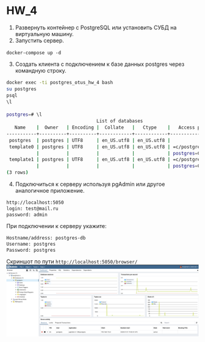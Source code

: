 # HW_4

1. Развернуть контейнер с PostgreSQL или установить СУБД на виртуальную машину.
2. Запустить сервер.

```docker-compose up -d```

3. Создать клиента с подключением к базе данных postgres через командную строку.

```bash
docker exec -ti postgres_otus_hw_4 bash
su postgres
psql
\l

postgres=# \l
                                 List of databases
   Name    |  Owner   | Encoding |  Collate   |   Ctype    |   Access privileges   
-----------+----------+----------+------------+------------+-----------------------
 postgres  | postgres | UTF8     | en_US.utf8 | en_US.utf8 | 
 template0 | postgres | UTF8     | en_US.utf8 | en_US.utf8 | =c/postgres          +
           |          |          |            |            | postgres=CTc/postgres
 template1 | postgres | UTF8     | en_US.utf8 | en_US.utf8 | =c/postgres          +
           |          |          |            |            | postgres=CTc/postgres
(3 rows)
```



4. Подключиться к серверу используя pgAdmin или другое аналогичное приложение.

```
http://localhost:5050
login: test@mail.ru
password: admin
```

При подключении к серверу укажите:
```
Hostname/address: postgres-db
Username: postgres
Password: postgres
```

Скриншот по пути `http://localhost:5050/browser/`
![pgadmin](https://github.com/axreldable/otus_db_2020_04_starikov/blob/master/hw_4/pgadmin.png)
